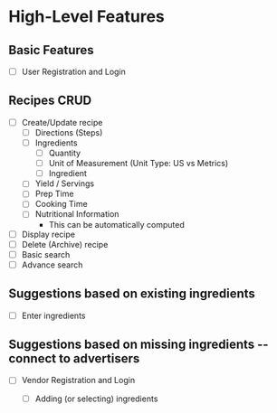 

# High-Level Features

## Basic Features

- [ ] User Registration and Login

## Recipes CRUD

- [ ] Create/Update recipe
    - [ ] Directions (Steps)
    - [ ] Ingredients
        - [ ] Quantity
        - [ ] Unit of Measurement (Unit Type: US vs Metrics)
        - [ ] Ingredient
    - [ ] Yield / Servings
    - [ ] Prep Time
    - [ ] Cooking Time
    - [ ] Nutritional Information
        - This can be automatically computed
- [ ] Display recipe
- [ ] Delete (Archive) recipe
- [ ] Basic search
- [ ] Advance search

## Suggestions based on existing ingredients

- [ ] Enter ingredients

## Suggestions based on missing ingredients -- connect to advertisers

- [ ] Vendor Registration and Login
    - [ ] Adding (or selecting) ingredients










